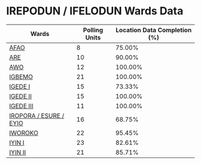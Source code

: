 
# IREPODUN / IFELODUN Wards Data

| Wards | Polling Units | Location Data Completion (%) |
| ---- | ----- | ------- |
| [AFAO](./wards/2931-afao) | 8 | 75.00% |
| [ARE](./wards/2932-are) | 10 | 90.00% |
| [AWO](./wards/2933-awo) | 12 | 100.00% |
| [IGBEMO](./wards/2934-igbemo) | 21 | 100.00% |
| [IGEDE   I](./wards/2935-igede-i) | 15 | 73.33% |
| [IGEDE   II](./wards/2936-igede-ii) | 15 | 100.00% |
| [IGEDE   III](./wards/2937-igede-iii) | 11 | 100.00% |
| [IROPORA / ESURE / EYIO](./wards/2938-iropora-/-esure-/-eyio) | 16 | 68.75% |
| [IWOROKO](./wards/2939-iworoko) | 22 | 95.45% |
| [IYIN  I](./wards/2940-iyin-i) | 23 | 82.61% |
| [IYIN  II](./wards/2941-iyin-ii) | 21 | 85.71% |




